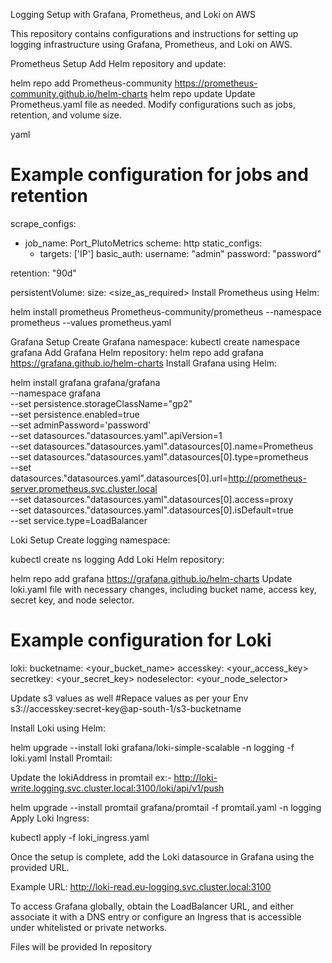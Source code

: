 
Logging Setup with Grafana, Prometheus, and Loki on AWS

This repository contains configurations and instructions for setting up logging infrastructure using Grafana, Prometheus, and Loki on AWS.

Prometheus Setup
Add Helm repository and update:

helm repo add Prometheus-community https://prometheus-community.github.io/helm-charts
helm repo update
Update Prometheus.yaml file as needed. Modify configurations such as jobs, retention, and volume size.

yaml
# Example configuration for jobs and retention
scrape_configs:
  - job_name: Port_PlutoMetrics
    scheme: http
    static_configs:
      - targets: ['IP']
    basic_auth:
      username: "admin"
      password: "password"

retention: "90d"

persistentVolume:
  size: <size_as_required>
Install Prometheus using Helm:

helm install prometheus Prometheus-community/prometheus --namespace prometheus --values prometheus.yaml

Grafana Setup
Create Grafana namespace:
kubectl create namespace grafana
Add Grafana Helm repository:
helm repo add grafana https://grafana.github.io/helm-charts
Install Grafana using Helm:

helm install grafana grafana/grafana \
  --namespace grafana \
  --set persistence.storageClassName="gp2" \
  --set persistence.enabled=true \
  --set adminPassword='password' \
  --set datasources."datasources\.yaml".apiVersion=1 \
  --set datasources."datasources\.yaml".datasources[0].name=Prometheus \
  --set datasources."datasources\.yaml".datasources[0].type=prometheus \
  --set datasources."datasources\.yaml".datasources[0].url=http://prometheus-server.prometheus.svc.cluster.local \
  --set datasources."datasources\.yaml".datasources[0].access=proxy \
  --set datasources."datasources\.yaml".datasources[0].isDefault=true \
  --set service.type=LoadBalancer
  
Loki Setup
Create logging namespace:

kubectl create ns logging
Add Loki Helm repository:

helm repo add grafana https://grafana.github.io/helm-charts
Update loki.yaml file with necessary changes, including bucket name, access key, secret key, and node selector.

# Example configuration for Loki
loki:
  bucketname: <your_bucket_name>
  accesskey: <your_access_key>
  secretkey: <your_secret_key>
  nodeselector: <your_node_selector>

Update s3 values as well 
#Repace values as per your Env  
s3://accesskey:secret-key@ap-south-1/s3-bucketname 


Install Loki using Helm:

helm upgrade --install loki grafana/loki-simple-scalable -n logging -f loki.yaml
Install Promtail:

Update the lokiAddress in promtail
ex:- http://loki-write.logging.svc.cluster.local:3100/loki/api/v1/push 

helm upgrade --install promtail grafana/promtail -f promtail.yaml -n logging
Apply Loki Ingress:

kubectl apply -f loki_ingress.yaml

Once the setup is complete, add the Loki datasource in Grafana using the provided URL.

Example URL: http://loki-read.eu-logging.svc.cluster.local:3100

To access Grafana globally, obtain the LoadBalancer URL, and either associate it with a DNS entry or configure an Ingress that is accessible under whitelisted or private networks.

Files will be provided In repository 









